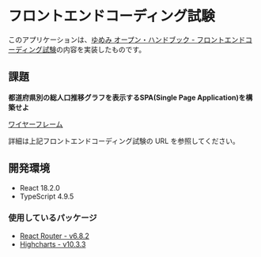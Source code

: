 # フロントエンドコーディング試験
このアプリケーションは、[ゆめみ オープン・ハンドブック - フロントエンドコーディング試験](https://notion.yumemi.co.jp/0e9ef27b55704d7882aab55cc86c999d)の内容を実装したものです。

## 課題
**都道府県別の総人口推移グラフを表示するSPA(Single Page Application)を構築せよ**

[ワイヤーフレーム](https://notion.yumemi.co.jp/ab4a837f8e764dffb0fc93c7b1387af7)

詳細は上記フロントエンドコーディング試験の URL を参照してください。

## 開発環境
- React 18.2.0
- TypeScript 4.9.5

### 使用しているパッケージ
- [React Router - v6.8.2](https://reactrouter.com/en/main)
- [Highcharts - v10.3.3](https://www.highcharts.com/)
